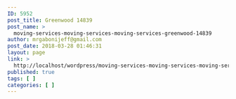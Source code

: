 ```yaml
---
ID: 5952
post_title: Greenwood 14839
post_name: >
  moving-services-moving-services-moving-services-greenwood-14839
author: mrgabonijeff@gmail.com
post_date: 2018-03-28 01:46:31
layout: page
link: >
  http://localhost/wordpress/moving-services-moving-services-moving-services-greenwood-14839/
published: true
tags: [ ]
categories: [ ]
---
```

